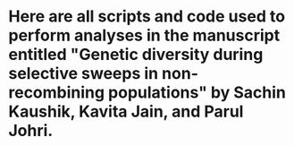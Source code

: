 # Here are all scripts and code used to perform analyses in the manuscript entitled "Genetic diversity during selective sweeps in non-recombining populations" by Sachin Kaushik, Kavita Jain, and Parul Johri.
